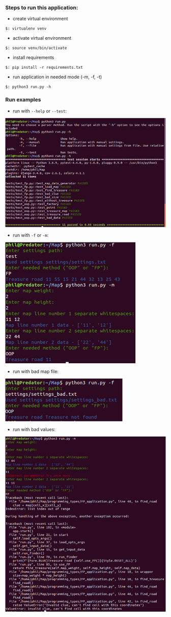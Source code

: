 ### Steps to run this application:  
* create virtual environment 
```
$: virtualenv venv
```
* activate virtual environment 
```
$: source venv/bin/activate
```
* install requirements
```
$: pip install -r requirements.txt
```
* run application in needed mode (-m, -f, -t)
```
$: python3 run.py -h
```

### Run examples
* run with `--help` or `--test`:

![Image](docs/images/001.png)
* run with `-f` or `-m`:

![Image](docs/images/002.png)
* run with bad map file:

![Image](docs/images/003.png)
* run with bad values:

![Image](docs/images/004.png)

